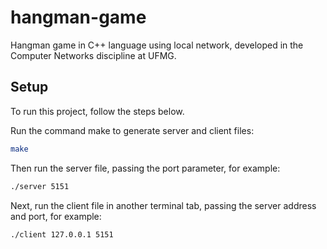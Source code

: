 # hangman-game

Hangman game in C++ language using local network, developed in the Computer Networks discipline at UFMG.

## Setup

To run this project, follow the steps below.

Run the command make to generate server and client files:

```bash
make
```

Then run the server file, passing the port parameter, for example:

```bash
./server 5151
```

Next, run the client file in another terminal tab, passing the server address and port, for example:

```bash
./client 127.0.0.1 5151
```
